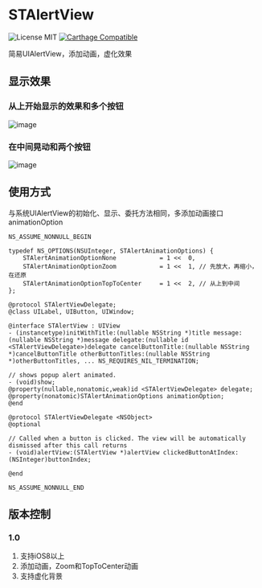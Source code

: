 # STAlertView

![License MIT](https://img.shields.io/github/license/mashape/apistatus.svg?maxAge=2592000)
[![Carthage Compatible](https://img.shields.io/badge/Carthage-compatible-4BC51D.svg?style=flat)](https://github.com/Carthage/Carthage)

简易UIAlertView，添加动画，虚化效果

## 显示效果
### 从上开始显示的效果和多个按钮
![image](https://github.com/STShenZhaoliang/STImage/blob/master/STAlertView/stalert3.gif)
### 在中间晃动和两个按钮
![image](https://github.com/STShenZhaoliang/STImage/blob/master/STAlertView/stalert4.gif)

## 使用方式
与系统UIAlertView的初始化、显示、委托方法相同，多添加动画接口animationOption

```
NS_ASSUME_NONNULL_BEGIN

typedef NS_OPTIONS(NSUInteger, STAlertAnimationOptions) {
    STAlertAnimationOptionNone            = 1 <<  0,
    STAlertAnimationOptionZoom            = 1 <<  1, // 先放大，再缩小，在还原
    STAlertAnimationOptionTopToCenter     = 1 <<  2, // 从上到中间
};

@protocol STAlertViewDelegate;
@class UILabel, UIButton, UIWindow;

@interface STAlertView : UIView
- (instancetype)initWithTitle:(nullable NSString *)title message:(nullable NSString *)message delegate:(nullable id <STAlertViewDelegate>)delegate cancelButtonTitle:(nullable NSString *)cancelButtonTitle otherButtonTitles:(nullable NSString *)otherButtonTitles, ... NS_REQUIRES_NIL_TERMINATION;

// shows popup alert animated.
- (void)show;
@property(nullable,nonatomic,weak)id <STAlertViewDelegate> delegate;
@property(nonatomic)STAlertAnimationOptions animationOption;
@end

@protocol STAlertViewDelegate <NSObject>
@optional

// Called when a button is clicked. The view will be automatically dismissed after this call returns
- (void)alertView:(STAlertView *)alertView clickedButtonAtIndex:(NSInteger)buttonIndex;

@end

NS_ASSUME_NONNULL_END

```

## 版本控制
### 1.0
1. 支持iOS8以上
2. 添加动画，Zoom和TopToCenter动画
3. 支持虚化背景


